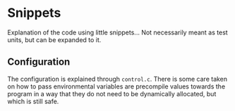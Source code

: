 # Snippets

Explanation of the code using little snippets... Not necessarily meant as test units, but can be expanded to it.

## Configuration

The configuration is explained through `control.c`. There is some care taken on how to pass environmental variables are precompile values towards the program in a way that they do not need to be dynamically allocated, but which is still safe.

